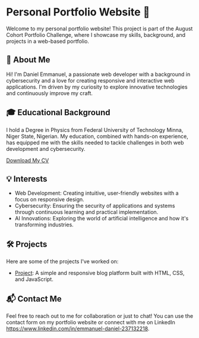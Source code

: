 # Personal Portfolio Website 🚀

Welcome to my personal portfolio website! This project is part of the August Cohort Portfolio Challenge, where I showcase my skills, background, and projects in a web-based portfolio.

## 📝 About Me

Hi! I'm Daniel Emmanuel, a passionate web developer with a background in cybersecurity and a love for creating responsive and interactive web applications. I'm driven by my curiosity to explore innovative technologies and continuously improve my craft.

## 🎓 Educational Background

I hold a Degree in Physics from Federal University of Technology Minna, Niger State, Nigerian. My education, combined with hands-on experience, has equipped me with the skills needed to tackle challenges in both web development and cybersecurity.

[Download My CV](https://github.com/EZZYE001/em/compare/main...EZZYE001-patch-3?expand=1#diff-6c9587e60664246a4688dde4916e2382e0cfd72fad7a37a041dcc2b92ebe9fc4)

## 💡 Interests

- Web Development: Creating intuitive, user-friendly websites with a focus on responsive design.
- Cybersecurity: Ensuring the security of applications and systems through continuous learning and practical implementation.
- AI Innovations: Exploring the world of artificial intelligence and how it's transforming industries.

## 🛠️ Projects

Here are some of the projects I've worked on:
- [Project](https://github.com/PLP-WebTechnologies/advanced-css-EZZYE001/tree/master): A simple and responsive blog platform built with HTML, CSS, and JavaScript.

## 📬 Contact Me

Feel free to reach out to me for collaboration or just to chat! You can use the contact form on my portfolio website or connect with me on LinkedIn https://www.linkedin.com/in/emmanuel-daniel-237132218.



<!---
EZZYE001/EZZYE001 is a ✨ special ✨ repository because its `README.md` (this file) appears on your GitHub profile.
You can click the Preview link to take a look at your changes.
--->
